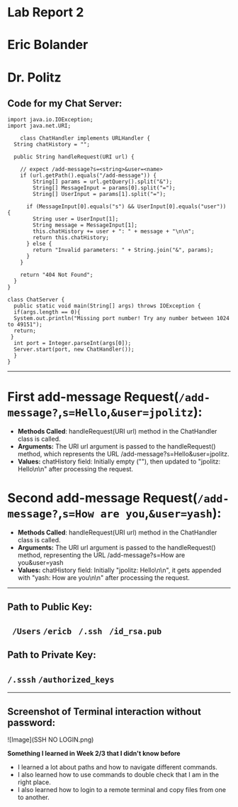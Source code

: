 # Lab Report 2 
# Eric Bolander
# Dr. Politz

## Code for my Chat Server: 
```
import java.io.IOException;
import java.net.URI;

    class ChatHandler implements URLHandler {
  String chatHistory = "";

  public String handleRequest(URI url) {

    // expect /add-message?s=<string>&user=<name>
    if (url.getPath().equals("/add-message")) {
        String[] params = url.getQuery().split("&");
        String[] MessageInput = params[0].split("=");
        String[] UserInput = params[1].split("=");
      
      if (MessageInput[0].equals("s") && UserInput[0].equals("user")) {
        String user = UserInput[1];
        String message = MessageInput[1];
        this.chatHistory += user + ": " + message + "\n\n";
        return this.chatHistory;
      } else {
        return "Invalid parameters: " + String.join("&", params);
      }
    }

    return "404 Not Found";
  }
}
```

```
class ChatServer {
  public static void main(String[] args) throws IOException {
  if(args.length == 0){
  System.out.println("Missing port number! Try any number between 1024 to 49151");
  return;
 }
  int port = Integer.parseInt(args[0]);
  Server.start(port, new ChatHandler());
  }
}
```

--- 

# First add-message Request(`/add-message?`,`s=Hello`,`&user=jpolitz`):
*  **Methods Called**: handleRequest(URI url) method in the ChatHandler class is called.
*  **Arguments:** The URI url argument is passed to the handleRequest() method, which represents the URL /add-message?s=Hello&user=jpolitz.
*  **Values:** chatHistory field: Initially empty (""), then updated to "jpolitz: Hello\n\n" after processing the request.

# Second add-message Request(`/add-message?`,`s=How are you`,`&user=yash`):
*  **Methods Called**: handleRequest(URI url) method in the ChatHandler class is called.
*  **Arguments:** The URI url argument is passed to the handleRequest() method, representing the URL /add-message?s=How are you&user=yash
*  **Values:** chatHistory field: Initially "jpolitz: Hello\n\n", it gets appended with "yash: How are you\n\n" after processing the request.
  
--- 
  
 ## Path to Public Key:
## ` /Users` `/ericb ` `/.ssh ` ` /id_rsa.pub `

## Path to Private Key: 
  ## ``` /.sssh ``` ``` /authorized_keys ```

  ---
  
  ## Screenshot of Terminal interaction without password: 
 ![Image](SSH NO LOGIN.png)


  **Something I learned in Week 2/3 that I didn't know before**
  * I learned a lot about paths and how to navigate different commands.
  * I also learned how to use commands to double check that I am in the right place.
  * I also learned how to login to a remote terminal and copy files from one to another. 
  
